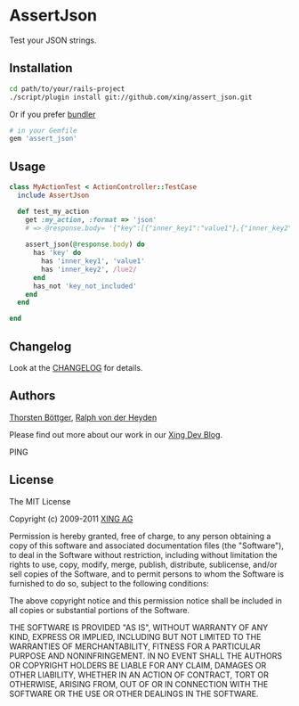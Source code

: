 # AssertJson #

Test your JSON strings.

## Installation ##

```sh
cd path/to/your/rails-project
./script/plugin install git://github.com/xing/assert_json.git
```

Or if you prefer [bundler](http://getbundler.com)

```sh
# in your Gemfile
gem 'assert_json'
```


## Usage ##

```ruby
class MyActionTest < ActionController::TestCase
  include AssertJson

  def test_my_action
    get :my_action, :format => 'json'
    # => @response.body= '{"key":[{"inner_key1":"value1"},{"inner_key2":"value2"}]}'
    
    assert_json(@response.body) do
      has 'key' do
        has 'inner_key1', 'value1'
        has 'inner_key2', /lue2/
      end
      has_not 'key_not_included'
    end
  end

end
```

## Changelog ##

Look at the [CHANGELOG](https://github.com/xing/assert_json/blob/master/CHANGELOG.md) for details.

## Authors ##

[Thorsten Böttger](http://github.com/alto),
[Ralph von der Heyden](http://github.com/ralph)

Please find out more about our work in our 
[Xing Dev Blog](http://devblog.xing.com/).

PING

## License ##

The MIT License
 
Copyright (c) 2009-2011 [XING AG](http://www.xing.com/)
 
Permission is hereby granted, free of charge, to any person obtaining a copy
of this software and associated documentation files (the "Software"), to deal
in the Software without restriction, including without limitation the rights
to use, copy, modify, merge, publish, distribute, sublicense, and/or sell
copies of the Software, and to permit persons to whom the Software is
furnished to do so, subject to the following conditions:
 
The above copyright notice and this permission notice shall be included in
all copies or substantial portions of the Software.
 
THE SOFTWARE IS PROVIDED "AS IS", WITHOUT WARRANTY OF ANY KIND, EXPRESS OR
IMPLIED, INCLUDING BUT NOT LIMITED TO THE WARRANTIES OF MERCHANTABILITY,
FITNESS FOR A PARTICULAR PURPOSE AND NONINFRINGEMENT. IN NO EVENT SHALL THE
AUTHORS OR COPYRIGHT HOLDERS BE LIABLE FOR ANY CLAIM, DAMAGES OR OTHER
LIABILITY, WHETHER IN AN ACTION OF CONTRACT, TORT OR OTHERWISE, ARISING FROM,
OUT OF OR IN CONNECTION WITH THE SOFTWARE OR THE USE OR OTHER DEALINGS IN
THE SOFTWARE.
